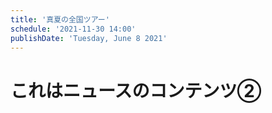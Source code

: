 ```yaml
---
title: '真夏の全国ツアー'
schedule: '2021-11-30 14:00'
publishDate: 'Tuesday, June 8 2021'
---
```


# これはニュースのコンテンツ②